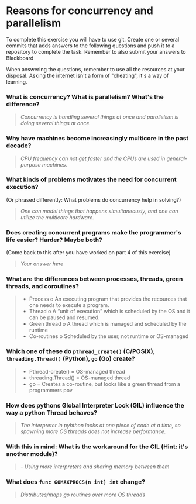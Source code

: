 # Reasons for concurrency and parallelism


To complete this exercise you will have to use git. Create one or several commits that adds answers to the following questions and push it to a repository to complete the task. Remember to also submit your answers to Blackboard

When answering the questions, remember to use all the resources at your disposal. Asking the internet isn't a form of "cheating", it's a way of learning.

 ### What is concurrency? What is parallelism? What's the difference?
 > *Concurrency is handling several things at once and parallelism is doing several things at once.*
 
 ### Why have machines become increasingly multicore in the past decade?
 > *CPU frequency can not get faster and the CPUs are used in general-purpose machines.*
 
 ### What kinds of problems motivates the need for concurrent execution?
 (Or phrased differently: What problems do concurrency help in solving?)
 > *One can model things that happens simultaneously, and one can utilize the multicore hardware.*
 
 ### Does creating concurrent programs make the programmer's life easier? Harder? Maybe both?
 (Come back to this after you have worked on part 4 of this exercise)
 > *Your answer here*
 
 ### What are the differences between processes, threads, green threads, and coroutines?
 > -	Process
 > o	An executing program that provides the recources that one needs to execute a program.
 > -	Thread 
 > o	A “unit of execution” which is scheduled by the OS and it can be paused and resumed.
 > -	Green thread 
 > o	A thread which is managed and scheduled by the runtime  
 > -	Co-routines 
 > o	Scheduled by the user, not runtime or OS-managed
 
 ### Which one of these do `pthread_create()` (C/POSIX), `threading.Thread()` (Python), `go` (Go) create?
 > -	Pthread-create() = OS-managed thread 
 > -	threading.Thread() = OS-managed thread
 > -	go = Creates a co-routine, but looks like a green thread from a programmers pov

 
 ### How does pythons Global Interpreter Lock (GIL) influence the way a python Thread behaves?
 > *The interpreter in pyhthon looks at one piece of code at a time, so spawning more OS threads does not increase performance.*
 
 ### With this in mind: What is the workaround for the GIL (Hint: it's another module)?
 > *-	Using more interpreters and sharing memory between them*
 
 ### What does `func GOMAXPROCS(n int) int` change? 
 > *Distributes/maps go routines over more OS threads*
